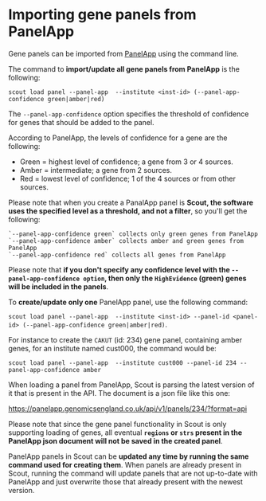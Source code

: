 # Importing gene panels from PanelApp

Gene panels can be imported from [PanelApp](https://panelapp.genomicsengland.co.uk/) using the command line.

The command to **import/update all gene panels from PanelApp** is the following:

`scout load panel --panel-app  --institute <inst-id> (--panel-app-confidence green|amber|red)`

The `--panel-app-confidence` option specifies the threshold of confidence for genes that should be added to the panel.

According to PanelApp, the levels of confidence for a gene are the following:
- Green = highest level of confidence; a gene from 3 or 4 sources.
- Amber = intermediate; a gene from 2 sources.
- Red = lowest level of confidence; 1 of the 4 sources or from other sources.

Please note that when you create a PanalApp panel is **Scout, the software uses the specified level as a threshold, and not a filter**, so you'll get the following:

```
`--panel-app-confidence green` collects only green genes from PanelApp
`--panel-app-confidence amber` collects amber and green genes from PanelApp
`--panel-app-confidence red` collects all genes from PanelApp
```

Please note that **if you don't specify any confidence level with the `--panel-app-confidence option`, then only the `HighEvidence` (green) genes will be included in the panels**.

To **create/update only one** PanelApp panel, use the following command:

`scout load panel --panel-app  --institute <inst-id> --panel-id <panel-id> (--panel-app-confidence green|amber|red)`.

For instance to create the `CAKUT` (id: 234) gene panel, containing amber genes, for an institute named cust000, the command would be:

`scout load panel --panel-app  --institute cust000 --panel-id 234 --panel-app-confidence amber`

When loading a panel from PanelApp, Scout is parsing the latest version of it that is present in the API. The document is a json file like this one:

https://panelapp.genomicsengland.co.uk/api/v1/panels/234/?format=api

Please note that since the gene panel functionality in Scout is only supporting loading of genes, all eventual **`regions` or `strs` present in the PanelApp json document will not be saved in the created panel**.

PanelApp panels in Scout can be **updated any time by running the same command used for creating them**.  When panels are already present in Scout, running the command will update panels that are not up-to-date with PanelApp and just overwrite those that already present with the newest version.
